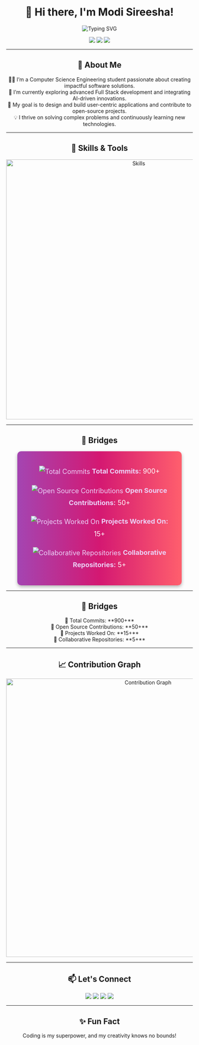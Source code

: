 <h1 align="center">👋 Hi there, I'm Modi Sireesha!</h1>

<p align="center">
  <img src="https://readme-typing-svg.herokuapp.com?color=%23A445B2&size=28&center=true&vCenter=true&width=600&lines=Full+Stack+Developer;AI+Enthusiast;Prompt+Engineer;Open+Source+Contributor" alt="Typing SVG">
</p>

<p align="center">
  <a href="https://modisireesha-portfolio.vercel.app/" target="_blank"><img src="https://img.shields.io/badge/Portfolio-Visit%20Here-green?style=for-the-badge&logo=portfolio"></a>
  <a href="mailto:modisireesha09@gmail.com"><img src="https://img.shields.io/badge/Email-modisireesha09%40gmail.com-red?style=for-the-badge&logo=gmail"></a>
  <a href="https://www.linkedin.com/in/modi-sireesha-63ba47279/" target="_blank"><img src="https://img.shields.io/badge/LinkedIn-Connect-blue?style=for-the-badge&logo=linkedin"></a>
</p>

---

<h2 align="center">🌟 About Me</h2>

<p align="center">
  👩‍💻 I’m a Computer Science Engineering student passionate about creating impactful software solutions.<br>
  🌱 I’m currently exploring advanced Full Stack development and integrating AI-driven innovations.<br>
  🎯 My goal is to design and build user-centric applications and contribute to open-source projects.<br>
  💡 I thrive on solving complex problems and continuously learning new technologies.
</p>

---

<h2 align="center">🚀 Skills & Tools</h2>

<div align="center">
  <img src="https://skillicons.dev/icons?i=html,css,js,ts,angular,nodejs,java,python,spring,mysql,mongodb,sqlite,aws,postman&perline=7" alt="Skills" width="700">
</div>

---

<h2 align="center">🌉 Bridges</h2>

<div align="center" style="font-size: 18px; line-height: 1.8; color: #EBD3F8; background: linear-gradient(90deg, #a445b2, #d41872, #ff5f6d); padding: 20px; border-radius: 10px; box-shadow: 0px 4px 10px rgba(0, 0, 0, 0.3); width: 80%; margin: auto;">
  <p>
    <img src="https://img.icons8.com/fluency/48/000000/code.png" alt="Total Commits" style="vertical-align: middle;"> 
    <strong>Total Commits:</strong> <span style="color: #fff;">900+</span>
  </p>
  <p>
    <img src="https://img.icons8.com/color/48/000000/open-source.png" alt="Open Source Contributions" style="vertical-align: middle;"> 
    <strong>Open Source Contributions:</strong> <span style="color: #fff;">50+</span>
  </p>
  <p>
    <img src="https://img.icons8.com/fluency/48/000000/project.png" alt="Projects Worked On" style="vertical-align: middle;"> 
    <strong>Projects Worked On:</strong> <span style="color: #fff;">15+</span>
  </p>
  <p>
    <img src="https://img.icons8.com/external-flaticons-lineal-color-flat-icons/48/000000/external-collaboration-coding-and-development-flaticons-lineal-color-flat-icons.png" alt="Collaborative Repositories" style="vertical-align: middle;"> 
    <strong>Collaborative Repositories:</strong> <span style="color: #fff;">5+</span>
  </p>
</div>


---

<h2 align="center">🌉 Bridges</h2>

<p align="center">
  🔹 Total Commits: **900+**<br>
  🔹 Open Source Contributions: **50+**<br>
  🔹 Projects Worked On: **15+**<br>
  🔹 Collaborative Repositories: **5+**
</p>

---

<h2 align="center">📈 Contribution Graph</h2>

<div align="center">
  <img src="https://github-readme-activity-graph.vercel.app/graph?username=sireesha0904&theme=radical&bg_color=0D1117&color=A445B2&line=FF5733&point=FFFFFF" alt="Contribution Graph" width="750">
</div>

---

<h2 align="center">📫 Let's Connect</h2>

<p align="center">
  <a href="https://twitter.com/_sireeshamodi_" target="_blank"><img src="https://img.shields.io/badge/Twitter-@_sireeshamodi_-1DA1F2?style=for-the-badge&logo=twitter"></a>
  <a href="https://instagram.com/sireesha_modi" target="_blank"><img src="https://img.shields.io/badge/Instagram-@sireesha_modi-E4405F?style=for-the-badge&logo=instagram"></a>
  <a href="mailto:modisireesha09@gmail.com"><img src="https://img.shields.io/badge/Email-modisireesha09%40gmail.com-red?style=for-the-badge&logo=gmail"></a>
  <a href="https://www.linkedin.com/in/modi-sireesha-63ba47279/" target="_blank"><img src="https://img.shields.io/badge/LinkedIn-Connect-blue?style=for-the-badge&logo=linkedin"></a>
</p>

---

<h2 align="center">✨ Fun Fact</h2>

<p align="center">
  Coding is my superpower, and my creativity knows no bounds!
</p>
